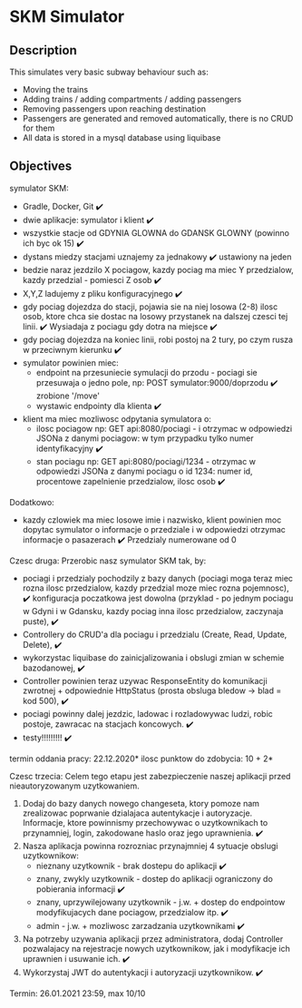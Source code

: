 # SKM Simulator

## Description  

This simulates very basic subway behaviour such as:
- Moving the trains
- Adding trains / adding compartments / adding passengers
- Removing passengers upon reaching destination
- Passengers are generated and removed automatically, there is no CRUD for them
- All data is stored in a mysql database using liquibase

## Objectives

symulator SKM:

- Gradle, Docker, Git :heavy_check_mark:
- dwie aplikacje: symulator i klient :heavy_check_mark:
- wszystkie stacje od GDYNIA GLOWNA do GDANSK GLOWNY (powinno ich byc ok 15) :heavy_check_mark: 
- dystans miedzy stacjami uznajemy za jednakowy :heavy_check_mark: ustawiony na jeden
- bedzie naraz jezdzilo X pociagow, kazdy pociag ma miec Y przedzialow, kazdy przedzial - pomiesci Z osob :heavy_check_mark:
- X,Y,Z ladujemy z pliku konfiguracyjnego :heavy_check_mark:
- gdy pociag dojezdza do stacji, pojawia sie na niej losowa (2-8) ilosc osob, ktore chca sie dostac na losowy przystanek na dalszej czesci tej linii. :heavy_check_mark:
  Wysiadaja z pociagu gdy dotra na miejsce :heavy_check_mark:
- gdy pociag dojezdza na koniec linii, robi postoj na 2 tury, po czym rusza w przeciwnym kierunku :heavy_check_mark:
- symulator powinien miec:
  - endpoint na przesuniecie symulacji do przodu - pociagi sie przesuwaja o jedno pole, np:
        POST symulator:9000/doprzodu :heavy_check_mark: zrobione '/move'
  - wystawic endpointy dla klienta :heavy_check_mark:
- klient ma miec mozliwosc odpytania symulatora o:
  - ilosc pociagow np:
	GET api:8080/pociagi - i otrzymac w odpowiedzi JSONa z danymi pociagow: w tym przypadku tylko numer identyfikacyjny :heavy_check_mark:
  - stan pociagu np:
        GET api:8080/pociagi/1234 - otrzymac w odpowiedzi JSONa z danymi pociagu o id 1234: numer id, procentowe zapelnienie przedzialow, ilosc osob :heavy_check_mark:

Dodatkowo:
- kazdy czlowiek ma miec losowe imie i nazwisko, klient powinien moc dopytac symulator o informacje o przedziale i w odpowiedzi otrzymac informacje o pasazerach :heavy_check_mark: Przedzialy numerowane od 0


Czesc druga:
Przerobic nasz symulator SKM tak, by:
  - pociagi i przedzialy pochodzily z bazy danych (pociagi moga teraz miec rozna ilosc przedzialow, kazdy przedzial moze miec rozna pojemnosc), :heavy_check_mark:
    konfiguracja poczatkowa jest dowolna (przyklad - po jednym pociagu w Gdyni i w Gdansku, kazdy pociag inna ilosc przedzialow, zaczynaja puste), :heavy_check_mark:
  - Controllery do CRUD'a dla pociagu i przedzialu (Create, Read, Update, Delete), :heavy_check_mark:
  - wykorzystac liquibase do zainicjalizowania i obslugi zmian w schemie bazodanowej, :heavy_check_mark:
  - Controller powinien teraz uzywac ResponseEntity do komunikacji zwrotnej + odpowiednie HttpStatus (prosta obsluga bledow -> blad = kod 500), :heavy_check_mark:
  - pociagi powinny dalej jezdzic, ladowac i rozladowywac ludzi, robic postoje, zawracac na stacjach koncowych. :heavy_check_mark:
  - testy!!!!!!!!! :heavy_check_mark:

termin oddania pracy: 22.12.2020*
ilosc punktow do zdobycia: 10 + 2*


Czesc trzecia:
Celem tego etapu jest zabezpieczenie naszej aplikacji przed nieautoryzowanym uzytkowaniem.

1. Dodaj do bazy danych nowego changeseta, ktory pomoze nam zrealizowac poprwanie dzialajaca autentykacje i autoryzacje. Informacje, ktore powinnismy przechowywac o uzytkownikach to przynamniej, login, zakodowane haslo oraz jego uprawnienia. :heavy_check_mark:
2. Nasza aplikacja powinna rozrozniac przynajmniej 4 sytuacje obslugi uzytkownikow:
   - nieznany uzytkownik - brak dostepu do aplikacji :heavy_check_mark:
   - znany, zwykly uzytkownik - dostep do aplikacji ograniczony do pobierania informacji :heavy_check_mark:
   - znany, uprzywilejowany uzytkownik - j.w. + dostep do endpointow modyfikujacych dane pociagow, przedzialow itp. :heavy_check_mark:
   - admin - j.w. + mozliwosc zarzadzania uzytkownikami :heavy_check_mark:
3. Na potrzeby uzywania aplikacji przez administratora, dodaj Controller pozwalajacy na rejestracje nowych uzytkownikow, jak i modyfikacje ich uprawnien i
   usuwanie ich. :heavy_check_mark:
4. Wykorzystaj JWT do autentykacji i autoryzacji uzytkownikow. :heavy_check_mark:

Termin: 26.01.2021 23:59, max 10/10